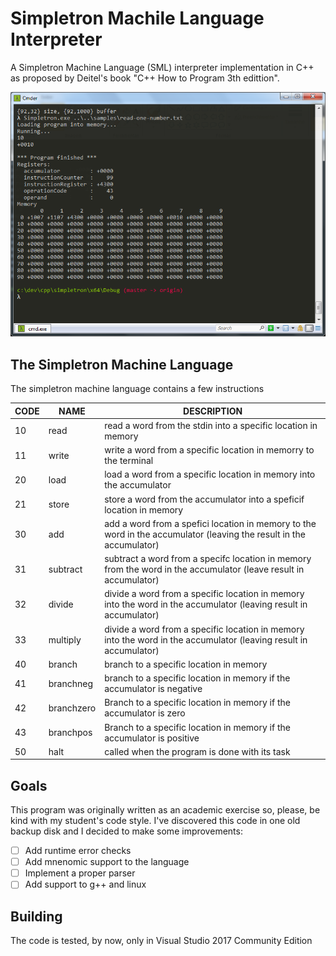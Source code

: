 # Simpletron Machile Language Interpreter

A Simpletron Machine Language (SML) interpreter implementation in C++ as proposed by Deitel's book "C++ How to Program 3th edittion".

![Alt text](screenshot/running.png "Running a program in the simpletron")


## The Simpletron Machine Language 

The simpletron machine language contains a few instructions

| CODE | NAME       | DESCRIPTION                                | 
------ |------------|------------------------------------------- |
| 10   | read       | read a word from the stdin into a specific location in memory       
| 11   | write      | write a word from a specific location in memorry to the terminal    
| 20   | load       | load a word from a specific location in memory into the accumulator 
| 21   | store      | store a word from the accumulator into a speficif location in memory
| 30   | add        | add a word from a spefici location in memory to the word in the accumulator (leaving the result in the accumulator)
| 31   | subtract   | subtract a word from a specifc location in memory from the word in the accumulator (leave result in accumulator)
| 32   | divide     | divide a word from a specific location in memory into the word in the accumulator (leaving result in accumulator)
| 33   | multiply   | divide a word from a specific location in memory into the word in the accumulator (leaving result in accumulator)
| 40   | branch     | branch to a specific location in memory
| 41   | branchneg  | branch to a specific location in memory if the accumulator is negative
| 42   | branchzero | Branch to a specific location in memory if the accumulator is zero
| 43   | branchpos  | Branch to a specific location in memory if the accumulator is positive
| 50   | halt       | called when the program is done with its task

## Goals

This program was originally written as an academic exercise so, please, be kind with my student's code style.
I've discovered this code in one old backup disk and I decided to make some improvements:

 - [ ] Add runtime error checks
 - [ ] Add mnenomic support to the language
 - [ ] Implement a proper parser
 - [ ] Add support to g++ and linux
 
 ## Building

The code is tested, by now, only in Visual Studio 2017 Community Edition 
